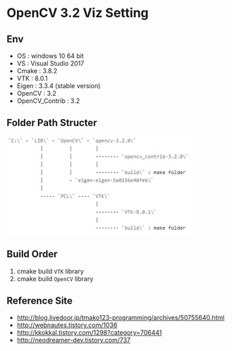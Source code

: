 # OpenCV 3.2 Viz Setting

## Env
* OS : windows 10 64 bit
* VS : Visual Studio 2017 
* Cmake : 3.8.2
* VTK : 8.0.1
* Eigen : 3.3.4 (stable version)
* OpenCV : 3.2
* OpenCV_Contrib : 3.2 

## Folder Path Structer
![path_image](./opencv_path.jpg)
                              
## Build Order
1. cmake build `VTK` library
2. cmake build `OpenCV` library

## Reference Site
* http://blog.livedoor.jp/tmako123-programming/archives/50755640.html
* http://webnautes.tistory.com/1036
* http://kkokkal.tistory.com/1298?category=706441
* http://neodreamer-dev.tistory.com/737
